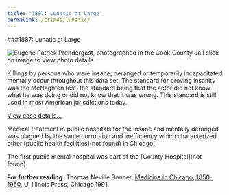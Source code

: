 ```yaml
---
title: "1887: Lunatic at Large"
permalink: /crimes/lunatic/
---
```


###1887: Lunatic at Large

![Eugene Patrick Prendergast, photographed in the Cook County Jail]()
click on image to view photo details	

Killings by persons who were insane, deranged or temporarily incapacitated mentally occur throughout this data set. The standard for proving insanity was the McNaghten test, the standard being that the actor did not know what he was doing or did not know that it was wrong. This standard is still used in most American jurisdictions today. 

[View case details...](/database/899/)

Medical treatment in public hospitals for the insane and mentally deranged was plagued by the same corruption and inefficiency which characterized other [public health facilities](not found) in Chicago.

The first public mental hospital was part of the [County Hospital](not found).

**For further reading:**
   Thomas Neville Bonner, [Medicine in Chicago, 1850-1950](https://www.amazon.com/exec/obidos/tg/detail/-/0252017609/qid=1086273604/sr=1-1/ref=sr_1_1/104-5698753-1575148?v=glance&s=books), U. Illinois Press, Chicago,1991.